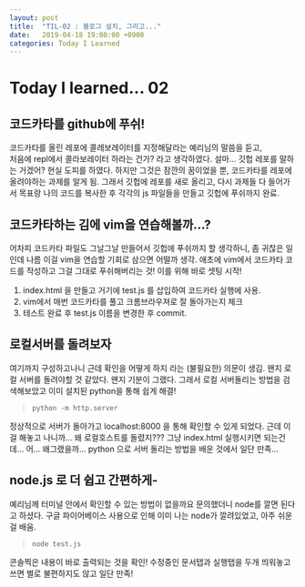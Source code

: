 ```yaml
---
layout: post
title:  "TIL-02 : 블로그 설치, 그리고..."
date:   2019-04-18 19:00:00 +0900
categories: Today I Learned
---
```



# Today I learned... 02


## 코드카타를 github에 푸쉬!

코드카타를 올린 레포에 콜레보레이터를 지정해달라는 예리님의 말씀을 듣고,  
처음에 repl에서 콜라보레이터 하라는 건가? 라고 생각하였다. 
설마... 깃헙 레포를 말하는 거겠어? 현실 도피를 하였다.
하지만 그것은 잠깐의 꿈이었을 뿐, 코드카타를 레포에 올려야하는 과제를 알게 됨.
그래서 깃헙에 레포를 새로 올리고, 다시 과제들 다 들어가서 목표랑 나의 코드를 복사한 후
각각의 js 파일들을 만들고 깃헙에 푸쉬까지 완료.

## 코드카타하는 김에 vim을 연습해볼까...?

어차피 코드카타 파일도 그날그날 만들어서 깃헙에 푸쉬까지 할 생각하니,
좀 귀찮은 일인데 나름 이걸 vim을 연습할 기회로 삼으면 어떨까 생각.
애초에 vim에서 코드카타 코드를 작성하고 그걸 그대로 푸쉬해버리는 것!
이를 위해 바로 셋팅 시작!

1. index.html 을 만들고 거기에 test.js 를 삽입하여 코드카타 실행에 사용.
2. vim에서 매번 코드카타를 풀고 크롬브라우져로 잘 돌아가는지 체크
3. 테스트 완료 후 test.js 이름을 변경한 후 commit.

## 로컬서버를 돌려보자

여기까지 구성하고나니 근데 확인을 어떻게 하지 라는 (불필요한) 의문이 생김.
왠지 로컬 서버를 돌려야할 것 같았다. 왠지 기분이 그랬다.
그래서 로컬 서버돌리는 방법을 검색해보았고 이미 설치된 python을 통해 쉽게 해결!

> `python -m http.server`

정상적으로 서버가 돌아가고 localhost:8000 을 통해 확인할 수 있게 되었다.
근데 이걸 해놓고 나니까... 왜 로컬호스트를 돌렸지???
그냥 index.html 실행시키면 되는건데... 어... 왜그랬을까...
python 으로 서버 돌리는 방법을 배운 것에서 일단 만족...

## node.js 로 더 쉽고 간편하게-

예리님께 터미널 안에서 확인할 수 있는 방법이 없을까요 문의했더니 node를 깔면 된다고 하셨다.
구글 파이어베이스 사용으로 인해 이미 나는 node가 깔려있었고, 아주 쉬운 걸 배움.

> `node test.js`

콘솔찍은 내용이 바로 출력되는 것을 확인! 수정중인 문서탭과 실행탭을 두개 띄워놓고 쓰면
별로 불편하지도 않고 일단 만족!
